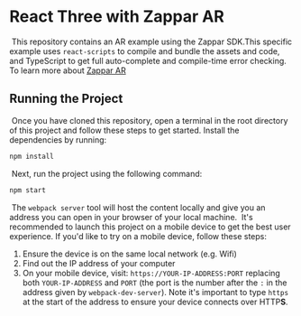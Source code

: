 # React Three with Zappar AR

​
This repository contains an AR example using the Zappar SDK.This specific example uses `react-scripts` to compile and bundle the assets and code, and TypeScript to get full auto-complete and compile-time error checking.
​
To learn more about [Zappar AR](https://docs.zap.works/universal-ar/)
​

## Running the Project

​
Once you have cloned this repository, open a terminal in the root directory of this project and follow these steps to get started.
​
Install the dependencies by running:
​

```bash
npm install
```

​
Next, run the project using the following command:
​

```bash
npm start
```

​
The `webpack server` tool will host the content locally and give you an address you can open in your browser of your local machine.
​
It's recommended to launch this project on a mobile device to get the best user experience. If you'd like to try on a mobile device, follow these steps:
​

1. Ensure the device is on the same local network (e.g. Wifi)
2. Find out the IP address of your computer
3. On your mobile device, visit: `https://YOUR-IP-ADDRESS:PORT` replacing both `YOUR-IP-ADDRESS` and `PORT` (the port is the number after the `:` in the address given by `webpack-dev-server`). Note it's important to type `https` at the start of the address to ensure your device connects over HTTP**S**.
